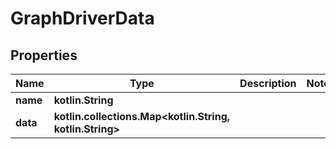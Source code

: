 
# GraphDriverData

## Properties
Name | Type | Description | Notes
------------ | ------------- | ------------- | -------------
**name** | **kotlin.String** |  |
**data** | **kotlin.collections.Map&lt;kotlin.String, kotlin.String&gt;** |  |



